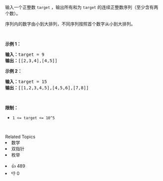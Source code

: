 <p>输入一个正整数 <code>target</code> ，输出所有和为 <code>target</code> 的连续正整数序列（至少含有两个数）。</p>

<p>序列内的数字由小到大排列，不同序列按照首个数字从小到大排列。</p>

<p>&nbsp;</p>

<p><strong>示例 1：</strong></p>

<pre><strong>输入：</strong>target = 9
<strong>输出：</strong>[[2,3,4],[4,5]]
</pre>

<p><strong>示例 2：</strong></p>

<pre><strong>输入：</strong>target = 15
<strong>输出：</strong>[[1,2,3,4,5],[4,5,6],[7,8]]
</pre>

<p>&nbsp;</p>

<p><strong>限制：</strong></p>

<ul> 
 <li><code>1 &lt;= target &lt;= 10^5</code></li> 
</ul>

<p>&nbsp;</p>

<div><div>Related Topics</div><div><li>数学</li><li>双指针</li><li>枚举</li></div></div><br><div><li>👍 489</li><li>👎 0</li></div>